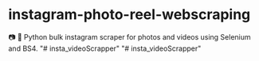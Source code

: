 # instagram-photo-reel-webscraping
📷 💾 Python bulk instagram scraper for photos and videos using Selenium and BS4.
"# insta_videoScrapper" 
"# insta_videoScrapper" 
